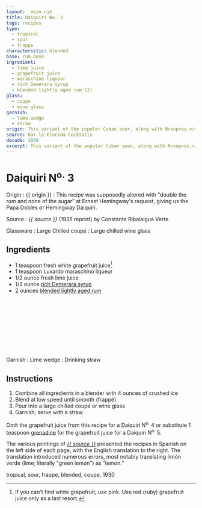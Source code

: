 ```yaml
---
layout: _main.njk
title: Daiquiri No. 3
tags: recipes
type:
  - tropical
  - sour
  - frappe
characteristic: blended
base: rum base
ingredient:
  - lime juice
  - grapefruit juice
  - maraschino liqueur
  - rich Demerara syrup
  - blended lightly aged rum (2)
glass:
  - coupe
  - wine glass
garnish:
  - lime wedge
  - straw
origin: This variant of the popular Cuban sour, along with N<sup>os.</sup> 1, 2, 4, and 5, was codified by barman Constante Ribalaigua at Havana's El Floridita Bar. As printed in <cite>Bar la Florida Cocktails</cite>, the recipe is credited to B. Orban and is served <span lang="fr">frappé</span>.
source: Bar la Florida Cocktails
decade: 1930
excerpt: This variant of the popular Cuban sour, along with N<sup>os.</sup> 1, 2, 4, and 5, was codified by barman Constante Ribalaigua at Havana's El Floridita Bar.
---
```

<!-- markdownlint-disable MD025 -->
# Daiquiri N<sup>o.</sup> 3
<!-- markdownlint-disable MD025 -->

Origin
  : {{ origin }}
  : <span class="spacer">This recipe was supposedly altered with <q>double the rum and none of the sugar</q> at Ernest Hemingway's request, giving us the Papa Dobles or Hemingway Daiquiri.</span>

Source
  : <cite><span data-pagefind-filter="Source">{{ source }}</span></cite> (1935 reprint) by Constante Ribalaigua Verte

Glassware
  : Large Chilled coupé
  : Large chilled wine glass

## Ingredients

* 1 teaspoon fresh white grapefruit juice[^1]
* 1 teaspoon Luxardo maraschino liqueur
* 1/2 ounce fresh lime juice
* 1/2 ounce [rich Demerara syrup](/mixes/2-1-simple-syrup)
* 2 ounces [blended lightly aged rum](/rums/04-rum-blended-lightly-aged/)<icon-l space="1em" class="bigger" label="(2)"><span class="with-icon"><svg class="icon"><use href="/assets/images/icons/circle-2.svg#circle-2"></use></svg></span></icon-l>

[^1]: If you can't find white grapefruit, use pink. Use red (ruby) grapefruit juice only as a last resort.

Garnish
  : <span data-pagefind-filter="Garnish">Lime wedge</span>
  : <span data-pagefind-filter="Garnish">Drinking straw</span>

## Instructions

1. Combine all ingredients in a blender with 4 ounces of crushed ice
2. Blend at low speed until smooth (<span lang="fr">frappé</span>)
3. Pour into a large chilled coupé or wine glass
4. Garnish; serve with a straw

<tiki-callout type="tip">

Omit the grapefruit juice from this recipe for a Daiquiri N<sup>o.</sup> 4 or substitute 1 teaspoon [grenadine](/mixes/grenadine) for the grapefruit juice for a Daiquiri N<sup>o.</sup> 5.

</tiki-callout>

<tiki-callout type="note">

The various printings of <cite><a href="https://euvs-vintage-cocktail-books.cld.bz/1935-Bar-la-Florida-Cocktails" target="_blank" rel="external noopener"><span data-pagefind-filter="Source">{{ source }}</span></a></cite> presented the recipes in Spanish on the left side of each page, with the English translation to the right. The translation introduced numerous errors, most notably translating <span lang="es">limón verde</span> (lime; literally "green lemon") as <q>lemon.</q>

</tiki-callout>

<div
  data-cat[0]="Drink"
  data-type[0]="Tropical"
  data-type[1]="Sour"
  data-type[2]="Frappé"
  data-char[0]="Blended"
  data-base[0]="Rum/Cane spirits"
  data-ingredient[0]="Lime juice"
  data-ingredient[1]="Grapefruit juice"
  data-ingredient[2]="Maraschino liqueur"
  data-ingredient[3]="Luxardo maraschino liqueur"
  data-ingredient[4]="Rich Demerara syrup"
  data-ingredient[5]="Blended lightly aged rum [2]"
  data-origin[0]="Constantino Ribalaigua Vert"
  data-origin[1]="El Floridita, Havana"
  data-glass[0]="Coupé"
  data-glass[1]="Wine glass"
  data-decade[0]="1930"
  data-pagefind-filter="
    Category[data-cat[0]],
    Type[data-type[0]],
    Type[data-type[1]],
    Type[data-type[2]],
    Characteristic[data-char[0]],
    Base[data-base[0]],
    Ingredient[data-ingredient[0]],
    Ingredient[data-ingredient[1]],
    Ingredient[data-ingredient[2]],
    Ingredient[data-ingredient[3]],
    Ingredient[data-ingredient[4]],
    Ingredient[data-ingredient[5]],
    Origin[data-origin[0]],
    Origin[data-origin[1]],
    Glassware[data-glass[0]],
    Glassware[data-glass[1]],
    Decade[data-decade[0]]
  "
>
</div>

<div class="keywords" aria-hidden>tropical, sour, frappe, blended, coupe, 1930</div>
